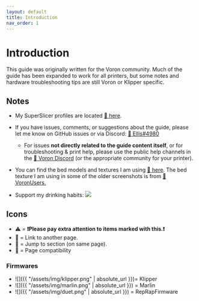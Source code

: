 ```yaml
---
layout: default
title: Introduction
nav_order: 1
---
```


# Introduction

This guide was originally written for the Voron community. Much of the guide has been expanded to work for all printers, but some notes and hardware troubleshooting tips are still Voron or Klipper specific.

## Notes

- My SuperSlicer profiles are located [:page_facing_up: here](https://github.com/AndrewEllis93/Ellis-SuperSlicer-Profiles).

- If you have issues, comments, or suggestions about the guide, please let me know on GitHub issues or via Discord: [:page_facing_up: Ellis#4980](https://discordapp.com/users/207622442842062849)
  - For issues **not directly related to the guide content itself**, or for troubleshooting & print help, please use the public help channels in the [:page_facing_up: Voron Discord](https://discord.gg/voron) (or the appropriate community for your printer).
- You can find the bed models and textures I am using [:page_facing_up: here](https://github.com/VoronDesign/Voron-Extras/tree/main/Bed_Models). The bed texture I am using in some of the older screenshots is from [:page_facing_up: VoronUsers.](https://github.com/VoronDesign/VoronUsers/tree/master/slicer_configurations/PrusaSlicer/hartk1213/V0/Bed_Shape)
- Support my drinking habits:
  [![](https://www.paypalobjects.com/en_US/i/btn/btn_donate_LG.gif)](https://www.paypal.com/paypalme/AndrewEllis93)

## Icons

- :warning: = **:exclamation:Please pay extra attention to items marked with this.:exclamation:**
- :page_facing_up: = Link to another page.
- :pushpin: = Jump to section (on same page).
- :dizzy: = Page compatibility

### Firmwares

- ![]({{ "/assets/img/klipper.png" | absolute_url }})= Klipper
- ![]({{ "/assets/img/marlin.png" | absolute_url }}) = Marlin
- ![]({{ "/assets/img/duet.png" | absolute_url }}) = RepRapFirmware
